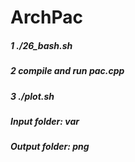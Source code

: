 # ArchPac
##### 1 ./26_bash.sh
##### 2 compile and run pac.cpp
##### 3 ./plot.sh

##### Input folder: var
##### Output folder: png
